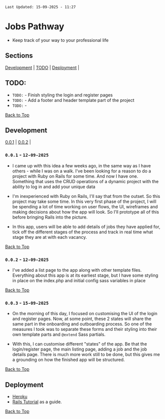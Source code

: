 `Last Updated: 15-09-2025 - 11:27`

# Jobs Pathway
  + Keep track of your way to your professional life

## Sections 

[Development](#development) | 
[TODO](#todo) |
[Deployment](#deployment) |

## TODO: 

+ `TODO:` - Finish styling the login and register pages
+ `TODO:` - Add a footer and header template part of the project
+ `TODO:` - 

[Back to Top](#sections)

## Development

[0.0.1](#001) | [0.0.2](#002) |

### `0.0.1` - `12-09-2025`

  + I came up with this idea a few weeks ago, in the same way as I have others - while I was on a walk. I've been looking for a reason to do a project with Ruby on Rails for some time. And now I have one. Something that uses the CRUD operations of a dynamic project with the ability to log in and add your unique data

  + I'm inexperienced with Ruby on Rails, I'll say that from the outset. So this project may take some time. In this very first phase of the project, I will be spending a lot of time working on user flows, the UI, wireframes and making decisions about how the app will look. So I'll prototype all of this before bringing Rails into the picture.

  + In this app, users will be able to add details of jobs they have applied for, tick off the different stages of the process and track in real time what stage they are at with each vacancy.
  
[Back to Top](#development)

### `0.0.2` - `12-09-2025`

  + I've added a list page to the app along with other template files. Everything about this app is at its earliest stage, but I have some styling in place on the index.php and initial config sass variables in place

[Back to Top](#development)

### `0.0.3` - `15-09-2025`

  + On the morning of this day, I focused on customising the UI of the login and register pages. Now, at some point, these 2 states will share the same part in the onboarding and outboarding process. So one of the measures I took was to separate these forms and their styling into their own template parts and `@extend` Sass partials. 

  + With this, I can customise different "states" of the app. Be that the login/register page, the main listing page, adding a job and the job details page. There is much more work still to be done, but this gives me a grounding on how the finished app will be structured.

[Back to Top](#development)

## Deployment

+ [Heroku](https://www.heroku.com/)
+ [Rails Tutorial](https://www.railstutorial.org/book) as a guide.


[Back to Top](#sections)